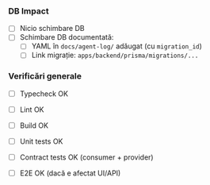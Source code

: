 ### DB Impact
- [ ] Nicio schimbare DB
- [ ] Schimbare DB documentată:
  - [ ] YAML în `docs/agent-log/` adăugat (cu `migration_id`)
  - [ ] Link migrație: `apps/backend/prisma/migrations/...`

### Verificări generale
- [ ] Typecheck OK
- [ ] Lint OK
- [ ] Build OK
- [ ] Unit tests OK
- [ ] Contract tests OK (consumer + provider)
- [ ] E2E OK (dacă e afectat UI/API)

